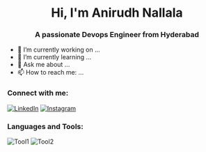 <div align="center">
  
# Hi, I'm Anirudh Nallala


### A passionate Devops Engineer from Hyderabad

</div>


- 🔭 I’m currently working on ...
- 🌱 I’m currently learning ...
- 💬 Ask me about ...
- 📫 How to reach me: ...

### Connect with me:

[![LinkedIn](https://img.shields.io/badge/LinkedIn-Profile-blue?style=flat&logo=linkedin)](https://www.linkedin.com/in/anirudhnallala)
[![Instagram](https://img.shields.io/badge/Instagram-Profile-pink)](https://www.instagram.com/yourprofile)

### Languages and Tools:

![Tool1](https://img.shields.io/badge/Tool1-Description-blue)
![Tool2](https://img.shields.io/badge/Tool2-Description-green)

